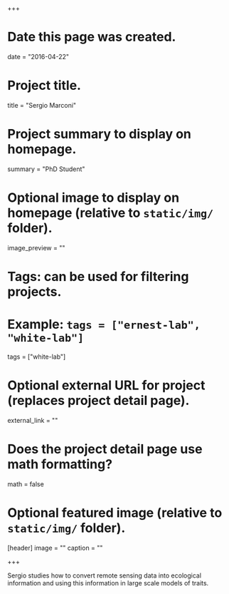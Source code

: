 +++
# Date this page was created.
date = "2016-04-22"

# Project title.
title = "Sergio Marconi"

# Project summary to display on homepage.
summary = "PhD Student"

# Optional image to display on homepage (relative to `static/img/` folder).
image_preview = ""

# Tags: can be used for filtering projects.
# Example: `tags = ["ernest-lab", "white-lab"]`
tags = ["white-lab"]

# Optional external URL for project (replaces project detail page).
external_link = ""

# Does the project detail page use math formatting?
math = false

# Optional featured image (relative to `static/img/` folder).
[header]
image = ""
caption = ""

+++

Sergio studies how to convert remote sensing data into ecological information and using this information in large scale models of traits.